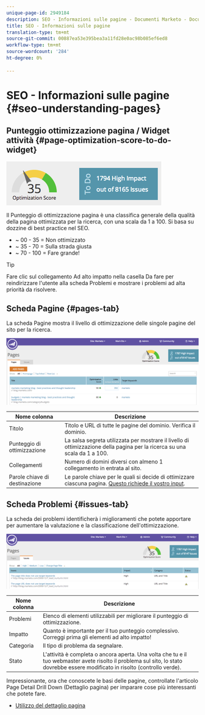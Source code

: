```yaml
---
unique-page-id: 2949184
description: SEO - Informazioni sulle pagine - Documenti Marketo - Documentazione prodotto
title: SEO - Informazioni sulle pagine
translation-type: tm+mt
source-git-commit: 00887ea53e395bea3a11fd28e0ac98b085ef6ed8
workflow-type: tm+mt
source-wordcount: '284'
ht-degree: 0%

---
```



# SEO - Informazioni sulle pagine {#seo-understanding-pages}

## Punteggio ottimizzazione pagina / Widget attività {#page-optimization-score-to-do-widget}

![](assets/image2014-9-17-21-3a52-3a3.png)

Il Punteggio di ottimizzazione pagina è una classifica generale della qualità della pagina ottimizzata per la ricerca, con una scala da 1 a 100. Si basa su dozzine di best practice nel SEO.

* ~ 00 - 35 = Non ottimizzato
* ~ 35 - 70 = Sulla strada giusta
* ~ 70 - 100 = Fare grande!

>[!TIP]
>
>Fare clic sul collegamento Ad alto impatto nella casella Da fare per reindirizzare l&#39;utente alla scheda Problemi e mostrare i problemi ad alta priorità da risolvere.

## Scheda Pagine {#pages-tab}

La scheda Pagine mostra il livello di ottimizzazione delle singole pagine del sito per la ricerca.

![](assets/image2014-9-17-21-3a52-3a41.png)

| Nome colonna | Descrizione |
|---|---|
| Titolo | Titolo e URL di tutte le pagine del dominio. Verifica il dominio. |
| Punteggio di ottimizzazione | La salsa segreta utilizzata per mostrare il livello di ottimizzazione della pagina per la ricerca su una scala da 1 a 100. |
| Collegamenti | Numero di domini diversi con almeno 1 collegamento in entrata al sito. |
| Parole chiave di destinazione | Le parole chiave per le quali si decide di ottimizzare ciascuna pagina. [Questo richiede il vostro input](seo-using-the-page-detail-drill-down.md). |

## Scheda Problemi {#issues-tab}

La scheda dei problemi identificherà i miglioramenti che potete apportare per aumentare la valutazione e la classificazione dell&#39;ottimizzazione.

![](assets/image2014-9-17-21-3a53-3a15.png)

| Nome colonna | Descrizione |
|---|---|
| Problemi | Elenco di elementi utilizzabili per migliorare il punteggio di ottimizzazione. |
| Impatto | Quanto è importante per il tuo punteggio complessivo. Correggi prima gli elementi ad alto impatto! |
| Categoria | Il tipo di problema da segnalare. |
| Stato | L&#39;attività è completa o ancora aperta. Una volta che tu e il tuo webmaster avete risolto il problema sul sito, lo stato dovrebbe essere modificato in risolto (controllo verde). |

Impressionante, ora che conoscete le basi delle pagine, controllate l&#39;articolo Page Detail Drill Down (Dettaglio pagina) per imparare cose più interessanti che potete fare.

* [Utilizzo del dettaglio pagina](seo-using-the-page-detail-drill-down.md)

